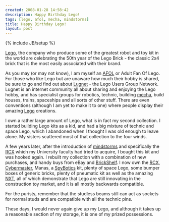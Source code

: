 ```yaml
---
created: 2008-01-28 14:58:42
description: Happy Birthday Lego!
tags: [lego, afol, mecha, mindstorms]
title: Happy Birthday Lego!
layout: post
---
```

{% include JB/setup %}

[Lego](/Lego "The best known construction toy"), the company who produce some of the greatest robot and toy kit in the world are celebrating the 50th year of the Lego Brick - the classic 2x4 brick that is the most easily associated with their brand.

As you may (or may not know), I am myself an [AFOL](/AFOL "Adult Fan Of Lego") or Adult Fan Of Lego. For those who like Lego but are unaware how much their hobby is shared, be sure to go and find out about [Lugnet](/Lugnet "Lego Users Group Network") - the Lego Users Group Network. Lugnet is an internet community all about sharing and enjoying the Lego hobby, and has specialist groups for robotics, technic, building [mecha](/Mecha "Large Robotic Suits"), build houses, trains, spaceships and all sorts of other stuff. There are even conventions (although I am yet to make it to one) where people display their amazing [Lego](/Lego "The best known construction toy") creations.

I own a rather large amount of Lego, what is in fact my second collection. I started building Lego kits as a kid, and had a big mixture of technic and space Lego, which I abandoned when I thought I was old enough to leave alone. My sisters scattered most of that collection to the four winds.

A few years later, after the introduction of [mindstorms](/MindStorms "A Robotic construction toy system from Lego")
  and specifically the [RCX](/RCX "The Lego Robot Command Explorer") which my University faculty had tried to acquire, I bought this kit and was hooked again. I rebuilt my collection with a combination of new purchases, and handy buys from eBay and [BrickShelf](/BrickShelf "A gallery for Lego Creations"). I now own the [RCX](/RCX "The Lego Robot Command Explorer"), [Cybermaster](/CyberMaster "CyberMaster"), Manas, a [SpyBotics](/SpyBotics "Lego Programmable robot kits") kit, plenty of space Lego, some bumper boxes of generic bricks, plenty of pneumatic kit as well as the amazing [NXT](/NXT "Legos NeXT generation robotics kit"), all of which demonstrate that Lego are still innovating in the construction toy market, and it is all mostly backwards compatible.

For the purists, remember that the studless beams still can act as sockets for normal studs and are compatible with all the technic pins.

These days, I would never again give up my Lego, and although it takes up a reasonable section of my storage, it is one of my prized possessions.
